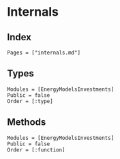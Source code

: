 # Internals

## Index
```@index
Pages = ["internals.md"]
```

## Types
```@autodocs
Modules = [EnergyModelsInvestments]
Public = false
Order = [:type]
```

## Methods
```@autodocs
Modules = [EnergyModelsInvestments]
Public = false
Order = [:function]
```
